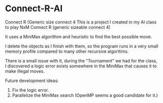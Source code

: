 # Connect-R-AI
Connect R (Generic size connect 4
This is a project I created in my AI class to play NxM Connect R (generic sizeable connect 4)

It uses a MiniMax algorithim and heuristic to find the best possible move.

I delete the objects as I finish with them, so the program runs in a very small memory profile compared to many other recursive algoritims.

There is a small issue with it, during the "Tournament" we had for the class, I discovered a logic error exists somewhere in the MiniMax that causes it to make illegal moves.

Future development ideas: 
1) Fix the logic error.
2) Parallelize the MiniMax search (OpenMP seems a good candidate for it.)
